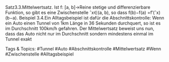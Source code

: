 Satz3.3.Mittelwertsatz. Ist f: [a, b]→Reine stetige und differenzierbare Funktion, so gibt es eine
Zwischenstelle ˆx∈(a, b), so dass f(b)−f(a) =f′(ˆx)(b−a).
Beispiel 3.4.Ein Alltagsbeispiel ist dafür die Abschnittskontrolle: Wenn ein Auto einen Tunnel von
1km Länge in 36 Sekunden durchquert, so ist es im Durchschnitt 100km/h gefahren. Der Mittelwertsatz
beweist uns nun, dass das Auto nicht nur im Durchschnitt sondern mindestens einmal im Tunnel exakt

   Tags & Topics:
   #Tunnel
   #Auto
   #Abschnittskontrolle
   #Mittelwertsatz
   #Wenn
   #Zwischenstelle
   #Alltagsbeispiel